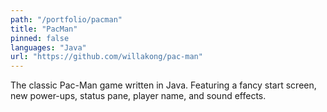 ```yaml
---
path: "/portfolio/pacman"
title: "PacMan"
pinned: false
languages: "Java"
url: "https://github.com/willakong/pac-man"
---
```

The classic Pac-Man game written in Java. Featuring a fancy start screen, new power-ups, status pane, player name, and sound effects.
